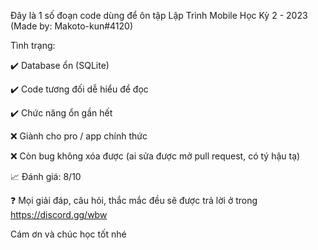 Đây là 1 số đoạn code dùng để ôn tập Lập Trình Mobile Học Kỳ 2 - 2023 (Made by: Makoto-kun#4120)

Tình trạng:

✔️ Database ổn (SQLite)

✔️ Code tương đối dễ hiểu để đọc

✔️ Chức năng ổn gần hết

❌ Giành cho pro / app chính thức

❌ Còn bug không xóa được (ai sửa được mở pull request, có tý hậu tạ)

📈 Đánh giá: 8/10

❓ Mọi giải đáp, câu hỏi, thắc mắc đều sẽ được trả lời ở trong https://discord.gg/wbw

Cám ơn và chúc học tốt nhé
